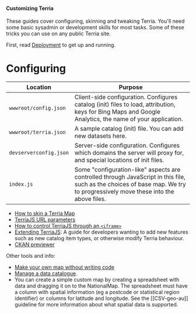 #### Customizing Terria

These guides cover configuring, skinning and tweaking Terria. You'll need some basic sysadmin or development skills for most tasks. Some of these tricks you can use on any public Terria site.

First, read [Deployment](/Documentation/Deployment) to get up and running.

# Configuring

Location | Purpose
---------|---------
`wwwroot/config.json` | Client-side configuration. Configures catalog (init) files to load, attribution, keys for Bing Maps and Google Analytics, the name of your application.
`wwwroot/terria.json` | A sample catalog (init) file. You can add new datasets here.
`devserverconfig.json` | Server-side configuration. Configures which domains the server will proxy for, and special locations of init files.
`index.js`| Some "configuration-like" aspects are controlled through JavaScript in this file, such as the choices of base map. We try to progressively move these into the above files.


* [How to skin a Terria Map](How-to-skin-a-Terria-Map.md)
* [TerriaJS URL parameters](TerriaJS-URL-parameters.md)
* [How to control TerriaJS through an `<iframe>`](TerriaJS-in-iframe.md)
* [Extending TerriaJS](Extending-TerriaJS.md): A guide for developers wanting to add new features such as new catalog item types, or otherwise modify Terria behaviour.
* [CKAN previewer](Ckan-previewer.md)

Other tools and info:

* [Make your own map without writing code](http://stevebennett.me/2015/07/02/your-own-personal-national-map-with-terriajs-no-coding-and-nothing-to-deploy/)
* [Manage a data catalogue](http://terriajs.github.io/DataSourceEditor).
* You can create a simple custom map by creating a spreadsheet with data and dragging it on to the NationalMap.  The spreadsheet must have a column with spatial information (eg a postcode or statistical region identifier) or columns for latitude and longitude.  See the [[CSV-geo-au]] guideline for more information about what spatial data is supported.  
